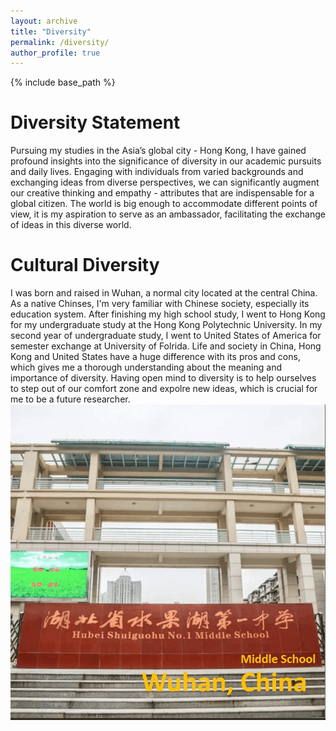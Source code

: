 ```yaml
---
layout: archive
title: "Diversity"
permalink: /diversity/
author_profile: true
---  
```

{% include base_path %}


Diversity Statement
======
Pursuing my studies in the Asia’s global city - Hong Kong, I have gained profound insights into the significance of diversity in our academic pursuits and daily lives. Engaging with individuals from varied backgrounds and exchanging ideas from diverse perspectives, we can significantly augment our creative thinking and empathy - attributes that are indispensable for a global citizen. The world is big enough to accommodate different points of view, it is my aspiration to serve as an ambassador, facilitating the exchange of ideas in this diverse world.

Cultural Diversity 
====== 
I was born and raised in Wuhan, a normal city located at the central China. As a native Chinses, I'm very familiar with Chinese society, especially its education system. After finishing my high school study, I went to Hong Kong for my undergraduate study at the Hong Kong Polytechnic University. In my second year of undergraduate study, I went to United States of America for semester exchange at University of Folrida. Life and society in China, Hong Kong and United States have a huge difference with its pros and cons, which gives me a thorough understanding about the meaning and importance of diversity. Having open mind to diversity is to help ourselves to step out of our comfort zone and expolre new ideas, which is crucial for me to be a future researcher.
![](../images/gif2.gif)
